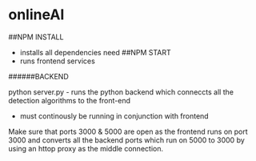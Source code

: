 # onlineAI

##NPM INSTALL
  - installs all dependencies need 
 ##NPM START
  - runs frontend services 

######BACKEND

python server.py - runs the python backend which conneccts all the detection algorithms to the front-end 
  - must continously be running in conjunction with frontend 

Make sure that ports 3000 & 5000 are open as the frontend runs on port 3000 and converts all the backend ports which run on 5000 to 3000 by using an httop proxy as the middle connection. 
